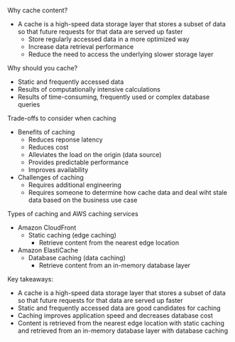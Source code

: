 Why cache content?
- A cache is a high-speed data storage layer that stores a subset of data so that future requests for that data are served up faster 
	- Store regularly accessed data in a more optimized way 
	- Increase data retrieval performance
	- Reduce the need to access the underlying slower storage layer

Why should you cache?
- Static and frequently accessed data 
- Results of computationally intensive calculations 
- Results of time-consuming, frequently used or complex database queries 

Trade-offs to consider when caching 
- Benefits of caching 
	- Reduces reponse latency 
	- Reduces cost 
	- Alleviates the load on the origin (data source)
	- Provides predictable performance 
	- Improves availability 
- Challenges of caching 
	- Requires additional engineering 
	- Requires someone to determine how cache data and deal wiht stale data based on the business use case 

Types of caching and AWS caching services 
- Amazon CloudFront 
	- Static caching (edge caching)
		- Retrieve content from the nearest edge location 
- Amazon ElastiCache
	- Database caching (data caching)
		- Retrieve content from an in-memory database layer 

Key takeaways:
- A cache is a high-speed data storage layer that stores a subset of data so that future requests for that data are served up faster
- Static and frequently accessed data are good candidates for caching 
- Caching improves application speed and decreases database cost 
- Content is retrieved from the nearest edge location with static caching and retrieved from an in-memory database layer with database caching 

